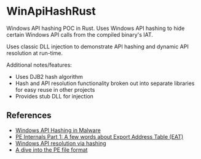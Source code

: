 # WinApiHashRust
Windows API hashing POC in Rust. Uses Windows API hashing to hide certain Windows API calls from the compiled binary's IAT.

Uses classic DLL injection to demonstrate API hashing and dynamic API resolution at run-time.

Additional notes/features:
- Uses DJB2 hash algorithm
- Hash and API resolution functionality broken out into separate libraries for easy reuse in other projects
- Provides stub DLL for injection

## References
- [Windows API Hashing in Malware](https://www.ired.team/offensive-security/defense-evasion/windows-api-hashing-in-malware)
- [PE Internals Part 1: A few words about Export Address Table (EAT)](https://ferreirasc.github.io/PE-Export-Address-Table/)
- [Windows API resolution via hashing](https://github.com/LloydLabs/Windows-API-Hashing)
- [A dive into the PE file format](https://0xrick.github.io/win-internals/pe1/)
